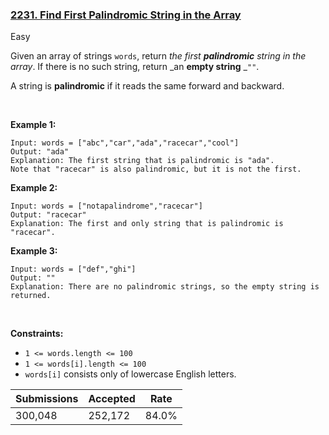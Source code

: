 ### [2231. Find First Palindromic String in the Array](https://leetcode.com/problems/find-first-palindromic-string-in-the-array/description/?envType=daily-question&envId=2024-02-13)

Easy

Given an array of strings `` words ``, return _the first __palindromic__ string in the array_. If there is no such string, return _an __empty string__ _`` "" ``.

A string is __palindromic__ if it reads the same forward and backward.

 

<strong class="example">Example 1:</strong>

```
Input: words = ["abc","car","ada","racecar","cool"]
Output: "ada"
Explanation: The first string that is palindromic is "ada".
Note that "racecar" is also palindromic, but it is not the first.
```

<strong class="example">Example 2:</strong>

```
Input: words = ["notapalindrome","racecar"]
Output: "racecar"
Explanation: The first and only string that is palindromic is "racecar".
```

<strong class="example">Example 3:</strong>

```
Input: words = ["def","ghi"]
Output: ""
Explanation: There are no palindromic strings, so the empty string is returned.
```

 

__Constraints:__

*   `` 1 <= words.length <= 100 ``
*   `` 1 <= words[i].length <= 100 ``
*   `` words[i] `` consists only of lowercase English letters.

| Submissions    | Accepted     | Rate   |
| -------------- | ------------ | ------ |
| 300,048 | 252,172 | 84.0% |